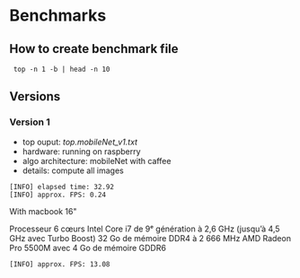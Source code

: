 # Benchmarks

## How to create benchmark file

```shell
 top -n 1 -b | head -n 10
```

## Versions 

### Version 1

- top ouput: _top.mobileNet_v1.txt_
- hardware: running on raspberry
- algo architecture: mobileNet with caffee
- details: compute all images

```
[INFO] elapsed time: 32.92
[INFO] approx. FPS: 0.24
```

With macbook 16"

Processeur 6 cœurs Intel Core i7 de 9ᵉ génération à 2,6 GHz (jusqu’à 4,5 GHz avec Turbo Boost)
32 Go de mémoire DDR4 à 2 666 MHz
AMD Radeon Pro 5500M avec 4 Go de mémoire GDDR6



```
[INFO] approx. FPS: 13.08
```